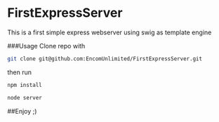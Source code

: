 FirstExpressServer
==================
This is a first simple express webserver using swig as template engine

###Usage
Clone repo with
```bash 
git clone git@github.com:EncomUnlimited/FirstExpressServer.git
```
then run 
```bash
npm install
```
```javascript
node server
```
##Enjoy ;)
